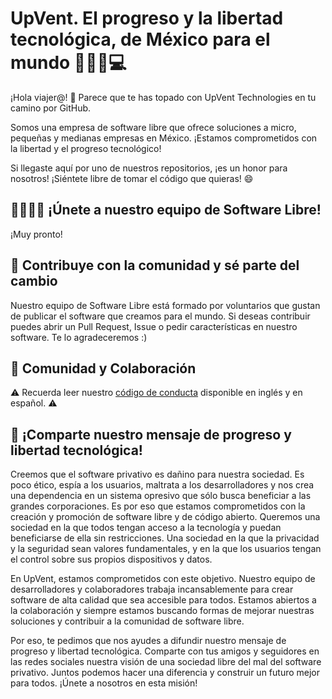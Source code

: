 # UpVent. El progreso y la libertad tecnológica, de México para el mundo 🚀🇲🇽💻

¡Hola viajer@! 🚵 Parece que te has topado con UpVent Technologies en tu camino por GitHub.

Somos una empresa de software libre que ofrece soluciones a micro, pequeñas y medianas empresas en México. ¡Estamos comprometidos con la libertad y el progreso tecnológico!

Si llegaste aquí por uno de nuestros repositorios, ¡es un honor para nosotros! ¡Siéntete libre de tomar el código que quieras! 😄

## 👨‍💻👩‍💻 ¡Únete a nuestro equipo de Software Libre!
¡Muy pronto!

## 🙌 Contribuye con la comunidad y sé parte del cambio

Nuestro equipo de Software Libre está formado por voluntarios que gustan de publicar el software que creamos para el mundo. Si deseas contribuir puedes
abrir un Pull Request, Issue o pedir características en nuestro software. Te lo agradeceremos :)

## 🤝 Comunidad y Colaboración

⚠️ Recuerda leer nuestro [código de conducta](https://github.com/UpVent/code-of-conduct) disponible en inglés y en español. ⚠️

## 📣 ¡Comparte nuestro mensaje de progreso y libertad tecnológica!

Creemos que el software privativo es dañino para nuestra sociedad. Es poco ético, espía a los usuarios, maltrata a los desarrolladores y nos crea una dependencia en un sistema opresivo que sólo busca beneficiar a las grandes corporaciones. Es por eso que estamos comprometidos con la creación y promoción de software libre y de código abierto. Queremos una sociedad en la que todos tengan acceso a la tecnología y puedan beneficiarse de ella sin restricciones. Una sociedad en la que la privacidad y la seguridad sean valores fundamentales, y en la que los usuarios tengan el control sobre sus propios dispositivos y datos.

En UpVent, estamos comprometidos con este objetivo. Nuestro equipo de desarrolladores y colaboradores trabaja incansablemente para crear software de alta calidad que sea accesible para todos. Estamos abiertos a la colaboración y siempre estamos buscando formas de mejorar nuestras soluciones y contribuir a la comunidad de software libre.

Por eso, te pedimos que nos ayudes a difundir nuestro mensaje de progreso y libertad tecnológica. Comparte con tus amigos y seguidores en las redes sociales nuestra visión de una sociedad libre del mal del software privativo. Juntos podemos hacer una diferencia y construir un futuro mejor para todos. ¡Únete a nosotros en esta misión!
